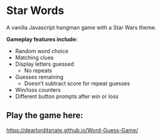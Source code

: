 # Star Words

A vanilla Javascript hangman game with a Star Wars theme.

**Gameplay features include:**
* Random word choice
* Matching clues
* Display letters guessed
	* No repeats
* Guesses remaining
    * Doesn’t subtract score for repeat guesses
* Win/loss counters
* Different button prompts after win or loss

## Play the game here:

https://dearlorditsnate.github.io/Word-Guess-Game/